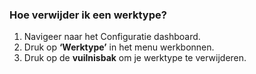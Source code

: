 ### Hoe verwijder ik een werktype?
1.	Navigeer naar het Configuratie dashboard.
2.	Druk op **‘Werktype’** in het menu werkbonnen. 
3.	Druk op de **vuilnisbak** om je werktype te verwijderen.
